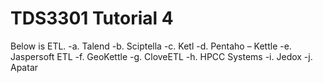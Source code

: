 # TDS3301 Tutorial 4
Below is ETL.
-a.	Talend
-b.	Sciptella
-c.	Ketl
-d.	Pentaho – Kettle
-e.	Jaspersoft ETL
-f.	GeoKettle
-g.	CloveETL
-h.	HPCC Systems
-i.	Jedox
-j.	Apatar
